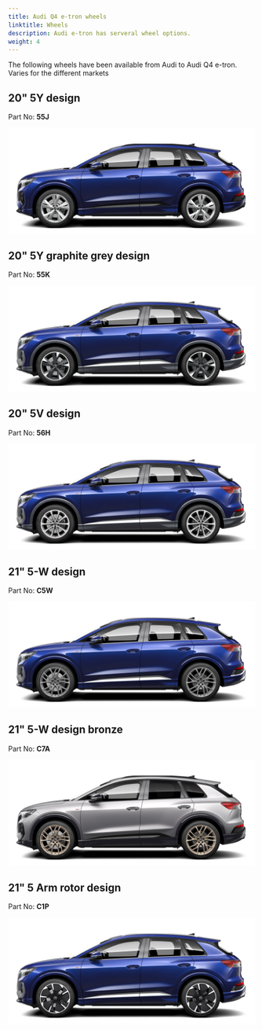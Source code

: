 ```yaml
---
title: Audi Q4 e-tron wheels
linktitle: Wheels
description: Audi e-tron has serveral wheel options.
weight: 4
---
```



The following wheels have been available from Audi to Audi Q4 e-tron. Varies for the different markets

## 20" 5Y design

 Part No: **55J**

![20 inch 5Y design](wheel_55J_1.png "20 inch 5Y design")

## 20" 5Y graphite grey design

 Part No: **55K**

![20 inch 5Y design](wheel_55K_1.png "20 inch 5Y design graphite grey")

## 20" 5V design

 Part No: **56H**

![20 inch 5Y design](wheel_56H_1.png "20 inch 5V design")

## 21" 5-W design

 Part No: **C5W**

![20 inch 5Y design](wheel_C5W_1.png "21 inch 5-W design")

## 21" 5-W design bronze

 Part No: **C7A**

![20 inch 5Y design](wheel_C7A_1.png "21 inch 5-W design bronze for editin one")

## 21" 5 Arm rotor design

 Part No: **C1P**

![20 inch 5Y design](wheel_C1P_1.png "21 inch 5 Arm rotor design")

